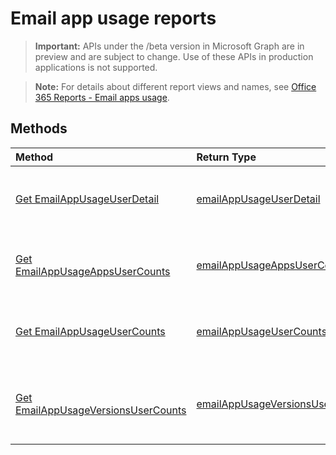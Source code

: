 # Email app usage reports

> **Important:** APIs under the /beta version in Microsoft Graph are in preview and are subject to change. Use of these APIs in production applications is not supported.

> **Note:** For details about different report views and names, see [Office 365 Reports - Email apps usage](https://support.office.com/client/Email-apps-usage-c2ce12a2-934f-4dd4-ba65-49b02be4703d).

## Methods

| Method                                   | Return Type                              | Description                              |
| :--------------------------------------- | :--------------------------------------- | :--------------------------------------- |
| [Get EmailAppUsageUserDetail](../api/reportroot_emailappusageuserdetail.md) | [emailAppUsageUserDetail](../api/reportroot_emailappusageuserdetail.md#response) | Get an email app usage user detail report. |
| [Get EmailAppUsageAppsUserCounts](../api/reportroot_emailappusageappsusercounts.md) | [emailAppUsageAppsUserCounts](../api/reportroot_emailappusageappsusercounts.md#response) | Get an email app usage apps user counts report. |
| [Get EmailAppUsageUserCounts](../api/reportroot_emailappusageusercounts.md) | [emailAppUsageUserCounts](../api/reportroot_emailappusageusercounts.md#response) | Get an email app usage user counts report. |
| [Get EmailAppUsageVersionsUserCounts](../api/reportroot_emailappusageversionsusercounts.md) | [emailAppUsageVersionsUserCounts](../api/reportroot_emailappusageversionsusercounts.md#response) | Get an email app usage versions user counts report. |
